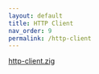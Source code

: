 ```yaml
---
layout: default
title: HTTP Client
nav_order: 9
permalink: /http-client
---
```


[http-client.zig](src/http-client.zig)

